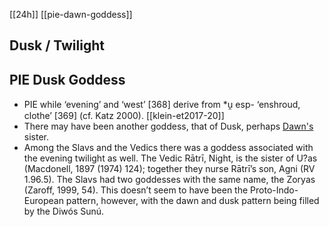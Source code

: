 [[24h]]
[[pie-dawn-goddess]]
## Dusk / Twilight
## PIE Dusk Goddess
- PIE while ‘evening’ and ‘west’ [368] derive from *u̯ esp- ‘enshroud, clothe’ [369] (cf. Katz 2000). [[klein-et2017-20]]
- There may have been another goddess, that of Dusk, perhaps [Dawn's](dawn-sunrise) sister.
- Among the Slavs and the Vedics there was a goddess associated with the evening twilight as well. The Vedic Rātrī, Night, is the sister of U?as (Macdonell, 1897 (1974) 124); together they nurse Rātrī’s son, Agni (RV 1.96.5). The Slavs had two goddesses with the same name, the Zoryas (Zaroff, 1999, 54). This doesn’t seem to have been the Proto-Indo-European pattern, however, with the dawn and dusk pattern being filled by the Diwós Sunú.